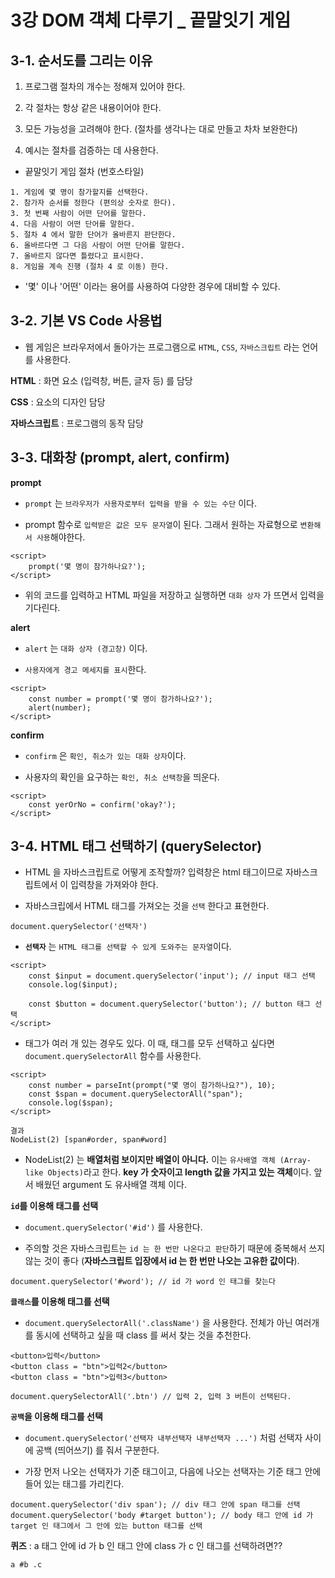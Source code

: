 # 3강 DOM 객체 다루기 \_ 끝말잇기 게임

## 3-1. 순서도를 그리는 이유

1. 프로그램 절차의 개수는 정해져 있어야 한다.

2. 각 절차는 항상 같은 내용이어야 한다.

3. 모든 가능성을 고려해야 한다. (절차를 생각나는 대로 만들고 차차 보완한다)

4. 예시는 절차를 검증하는 데 사용한다.

- 끝말잇기 게임 절차 (번호스타일)

```
1. 게임에 몇 명이 참가할지를 선택한다.
2. 참가자 순서를 정한다 (편의상 숫자로 한다).
3. 첫 번째 사람이 어떤 단어를 말한다.
4. 다음 사람이 어떤 단어를 말한다.
5. 절차 4 에서 말한 단어가 올바른지 판단한다.
6. 올바르다면 그 다음 사람이 어떤 단어를 말한다.
7. 올바르지 않다면 틀렸다고 표시한다.
8. 게임을 계속 진행 (절차 4 로 이동) 한다.
```

- '몇' 이나 '어떤' 이라는 용어를 사용하여 다양한 경우에 대비할 수 있다.

## 3-2. 기본 VS Code 사용법

- 웹 게임은 브라우저에서 돌아가는 프로그램으로 `HTML`, `CSS`, `자바스크립트` 라는 언어를 사용한다.

**HTML** : 화면 요소 (입력창, 버튼, 글자 등) 를 담당

**CSS** : 요소의 디자인 담당

**자바스크립트** : 프로그램의 동작 담당

## 3-3. 대화창 (prompt, alert, confirm)

**prompt**

- `prompt` 는 `브라우저가 사용자로부터 입력을 받을 수 있는 수단` 이다.

- prompt 함수로 `입력받은 값은 모두 문자열`이 된다. 그래서 원하는 자료형으로 `변환해서 사용`해야한다.

```
<script>
    prompt('몇 명이 참가하나요?');
</script>
```

- 위의 코드를 입력하고 HTML 파일을 저장하고 실행하면 `대화 상자` 가 뜨면서 입력을 기다린다.

**alert**

- `alert` 는 `대화 상자 (경고창)` 이다.

- `사용자에게 경고 메세지를 표시`한다.

```
<script>
    const number = prompt('몇 명이 참가하나요?');
    alert(number);
</script>
```

**confirm**

- `confirm` 은 `확인, 취소가 있는 대화 상자`이다.

- 사용자의 확인을 요구하는 `확인, 취소 선택창`을 띄운다.

```
<script>
    const yerOrNo = confirm('okay?');
</script>
```

## 3-4. HTML 태그 선택하기 (querySelector)

- HTML 을 자바스크립트로 어떻게 조작할까? 입력창은 html 태그이므로 자바스크립트에서 이 입력창을 가져와야 한다.

- 자바스크립에서 HTML 태그를 가져오는 것을 `선택` 한다고 표현한다.

```
document.querySelector('선택자')
```

- **`선택자`** 는 `HTML 태그를 선택할 수 있게 도와주는 문자열`이다.

```
<script>
    const $input = document.querySelector('input'); // input 태그 선택
    console.log($input);

    const $button = document.querySelector('button'); // button 태그 선택
</script>
```

- 태그가 여러 개 있는 경우도 있다. 이 때, 태그를 모두 선택하고 싶다면 `document.querySelectorAll` 함수를 사용한다.

```
<script>
    const number = parseInt(prompt("몇 명이 참가하나요?"), 10);
    const $span = document.querySelectorAll("span");
    console.log($span);
</script>

결과
NodeList(2) [span#order, span#word]
```

- NodeList(2) 는 **배열처럼 보이지만 배열이 아니다.** 이는 `유사배열 객체 (Array-like Objects)`라고 한다. **key 가 숫자이고 length 값을 가지고 있는 객체**이다. 앞서 배웠던 argument 도 유사배열 객체 이다.

**`id`를 이용해 태그를 선택**

- `document.querySelector('#id')` 를 사용한다.

- 주의할 것은 자바스크립트는 `id 는 한 번만 나온다고 판단`하기 때문에 중복해서 쓰지 않는 것이 좋다 (**자바스크립트 입장에서 id 는 한 번만 나오는 고유한 값이다**).

```
document.querySelector('#word'); // id 가 word 인 태그를 찾는다
```

**`클래스`를 이용해 태그를 선택**

- `document.querySelectorAll('.className')` 을 사용한다. 전체가 아닌 여러개를 동시에 선택하고 싶을 때 class 를 써서 찾는 것을 추천한다.

```
<button>입력</button>
<button class = "btn">입력2</button>
<button class = "btn">입력3</button>

document.querySelectorAll('.btn') // 입력 2, 입력 3 버튼이 선택된다.
```

**`공백`을 이용해 태그를 선택**

- `document.querySelector('선택자 내부선택자 내부선택자 ...')` 처럼 선택자 사이에 공백 (띄어쓰기) 를 줘서 구분한다.

- 가장 먼저 나오는 선택자가 기준 태그이고, 다음에 나오는 선택자는 기준 태그 안에 들어 있는 태그를 가리킨다.

```
document.querySelector('div span'); // div 태그 안에 span 태그를 선택
document.querySelector('body #target button'); // body 태그 안에 id 가 target 인 태그에서 그 안에 있는 button 태그를 선택
```

**퀴즈** : a 태그 안에 id 가 b 인 태그 안에 class 가 c 인 태그를 선택하려면??

```
a #b .c
```
